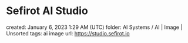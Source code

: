 # Sefirot AI Studio

created: January 6, 2023 1:29 AM (UTC)
folder: AI Systems / AI | Image | Unsorted
tags: ai image
url: https://studio.sefirot.io